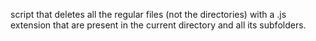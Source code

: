 script that deletes all the regular files (not the directories) with a .js extension that are present in the current directory and all its subfolders. 
